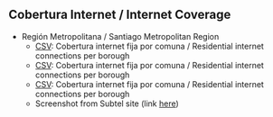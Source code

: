 ## Cobertura Internet / Internet Coverage
* Región Metropolitana / Santiago Metropolitan Region
  * [CSV]("/datos/datos/RM_subtel19_internet_fija.csv"): Cobertura internet fija por comuna / Residential internet connections per borough
  * [CSV]("vcarraro.com/datos-covid-atlas/datos/datos/RM_subtel19_internet_fija.csv"): Cobertura internet fija por comuna / Residential internet connections per borough
  * [CSV]("./datos/datos/RM_subtel19_internet_fija.csv"): Cobertura internet fija por comuna / Residential internet connections per borough
  * Screenshot from Subtel site (link [here]("https://www.subtel.gob.cl/subtel-trabaja-en-plan-para-reducir-las-zonas-rojas-de-conectividad-a-lo-largo-de-todo-chile/"))

